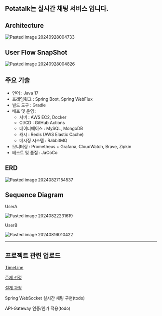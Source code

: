 ## Potatalk는 실시간 채팅 서비스 입니다.


## Architecture
![Pasted image 20240928004733](https://github.com/user-attachments/assets/287bf701-fd0a-4c03-95ac-84ecf64af143)


## User Flow SnapShot
![Pasted image 20240928004826](https://github.com/user-attachments/assets/a66e7596-7ab8-4dd7-a4b9-9ef4c3ea51ff)


## 주요 기술
- 언어 : Java 17
- 프레임워크 : Spring Boot, Spring WebFlux
- 빌드 도구 : Gradle
- 배포 및 운영 :
  - 서버 : AWS EC2, Docker
  - CI/CD : GitHub Actions
  - 데이터베이스 : MySQL, MongoDB
  - 캐시 : Redis (AWS Elastic Cache)
  - 메시징 시스템 : RabbitMQ
- 모니터링 : Prometheus + Grafana, CloudWatch, Brave, Zipkin
- 테스트 및 품질 : JaCoCo

## ERD
![Pasted image 20240827154537](https://github.com/user-attachments/assets/03d89f6a-7e47-4dc8-b586-354ba581fd46)

## Sequence Diagram
UserA

![Pasted image 20240822231619](https://github.com/user-attachments/assets/23672c64-2be8-4ed4-bbb4-f0f04eb4cd89)

UserB

![Pasted image 20240816010422](https://github.com/user-attachments/assets/b3271f2b-fba1-4945-8128-4785023192cd)

---
## 프로젝트 관련 업로드

[TimeLine](https://tangpoo.tistory.com/195)

[주제 선정](https://tangpoo.tistory.com/193)

[설계 과정](https://tangpoo.tistory.com/194)

Spring WebSocket 실시간 채팅 구현(todo)

API-Gateway 인증/인가 적용(todo)

